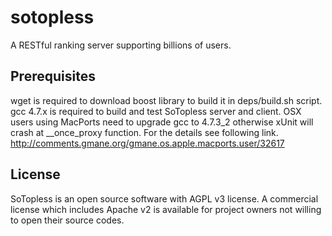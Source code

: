 sotopless
=========

A RESTful ranking server supporting billions of users.

Prerequisites
-------------
wget is required to download boost library to build it in deps/build.sh script.
gcc 4.7.x is required to build and test SoTopless server and client.
OSX users using MacPorts need to upgrade gcc to 4.7.3_2 otherwise xUnit will crash at __once_proxy function. For the details see following link.
http://comments.gmane.org/gmane.os.apple.macports.user/32617

License
-------
SoTopless is an open source software with AGPL v3 license. A commercial license which includes Apache v2 is available for project owners not willing to open their source codes.
